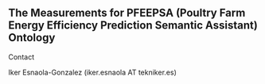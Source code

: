 ## The Measurements for PFEEPSA (Poultry Farm Energy Efficiency Prediction Semantic Assistant) Ontology

Contact

Iker Esnaola-Gonzalez (iker.esnaola AT tekniker.es)
